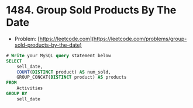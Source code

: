 # 1484. Group Sold Products By The Date

- Problem: [https://leetcode.com](https://leetcode.com/problems/group-sold-products-by-the-date)

```sql
# Write your MySQL query statement below
SELECT
    sell_date,
    COUNT(DISTINCT product) AS num_sold,
    GROUP_CONCAT(DISTINCT product) AS products
FROM
    Activities
GROUP BY
    sell_date
```